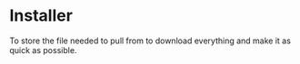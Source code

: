# Installer
To store the file needed to pull from to download everything and make it as quick as possible. 
